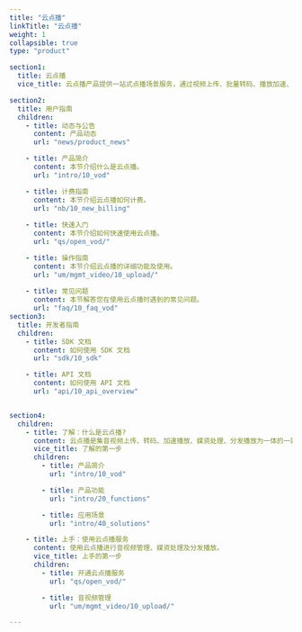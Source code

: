 ```yaml
---
title: "云点播"
linkTitle: "云点播"
weight: 1
collapsible: true
type: "product"

section1:
  title: 云点播
  vice_title: 云点播产品提供一站式点播场景服务，通过视频上传、批量转码、播放加速、通用播放器 SDK 等功能为客户提供高品质的产品体验。

section2:
  title: 用户指南
  children:
    - title: 动态与公告
      content: 产品动态
      url: "news/product_news"

    - title: 产品简介
      content: 本节介绍什么是云点播。
      url: "intro/10_vod"

    - title: 计费指南
      content: 本节介绍云点播如何计费。
      url: "nb/10_new_billing"  
  
    - title: 快速入门
      content: 本节介绍如何快速使用云点播。
      url: "qs/open_vod/"

    - title: 操作指南
      content: 本节介绍云点播的详细功能及使用。
      url: "um/mgmt_video/10_upload/"
    
    - title: 常见问题
      content: 本节解答您在使用云点播时遇到的常见问题。
      url: "faq/10_faq_vod"
section3:
  title: 开发者指南
  children:
    - title: SDK 文档
      content: 如何使用 SDK 文档
      url: "sdk/10_sdk"

    - title: API 文档
      content: 如何使用 API 文档
      url: "api/10_api_overview"


section4:
  children:
    - title: 了解：什么是云点播?
      content: 云点播是集音视频上传、转码、加速播放、媒资处理、分发播放为一体的一站式服务。
      vice_title: 了解的第一步
      children:
        - title: 产品简介
          url: "intro/10_vod"

        - title: 产品功能
          url: "intro/20_functions"

        - title: 应用场景
          url: "intro/40_solutions"

    - title: 上手：使用云点播服务
      content: 使用云点播进行音视频管理、媒资处理及分发播放。
      vice_title: 上手的第一步
      children:
        - title: 开通云点播服务
          url: "qs/open_vod/"

        - title: 音视频管理
          url: "um/mgmt_video/10_upload/"

---
```





<!-- type: "product" 这个参数表明这是一个产品index页面 -->
<!-- section1 为产品index页面 主标题 副标题 video  video_img为视频图片  -->
<!-- section2 为产品index页面 第一个大块的用户文档配置  -->
<!-- section3 为产品index页面 第二个大块的开发者文档配置  -->
<!-- section4 为产品index页面 第三个大块的学习路径配置  -->